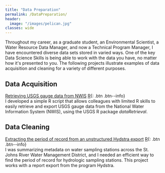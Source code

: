 ```yaml
---
title: "Data Preparation"
permalink: /DataPreparation/
header:
  image: "/images/pelican.jpg"
classes: wide
---
```


Throughout my career, as a graduate student, an Environmental Scientist, a Water Resource Data Manager, and now a Technical Program Manager, I have encountered diverse data sets stored in varied ways.  One of the key Data Science Skills is being able to work with the data you have, no matter how it's presented to you.  The following projects illustrate examples of data acquisition and cleaning for a variety of different purposes.

## Data Acquisition

[Retrieving USGS gauge data from NWIS](https://mguyette.github.io/QueryUSGS) [R](/Languages#r){: .btn .btn--info}  
I developed a simple R script that allows colleagues with limited R skills to easily retrieve and export USGS gauge data from the National Water Information System (NWIS), using the USGS R package *dataRetrieval*.

## Data Cleaning

<!--### Unstructured Data-->

[Extracting the period of record from an unstructured Hydstra export](https://mguyette.github.io/Hydstra_HYREPSummary) [R](/Languages#r){: .btn .btn--info}  
I was summarizing metadata on water sampling stations across the St. Johns River Water Management District, and I needed an efficient way to find the period of record for hydrologic sampling stations.  This project works with a report export from the program Hydstra.  
